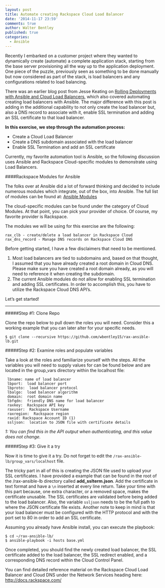 ```yaml
---
layout: post
title: Automate creating Rackspace Cloud Load Balancer
date: '2014-11-17 23:59'
comments: true
author: Walter Bentley
published: true
categories:
  - Ansible
---
```


Recently I embarked on a customer project where they wanted to dynamically create (automate) a complete application stack, starting from the base server provisioning all the way up to the application deployment.  One piece of the puzzle, previously seen as something to be done manually but now considered as part of the stack, is load balancers and any configurations related to load balancing.  

There was an earlier blog post from Jesse Keating on [Rolling Deployments with Ansible and Cloud Load Balancers](https://developer.rackspace.com/blog/rolling-deployments-with-ansible-and-cloud-load-balancers/), which also covered automating creating load balancers with Ansible.  The major difference with this post is adding in the additional capability to not only create the load balancer but, also a DNS record to associate with it, enable SSL termination and adding an SSL certificate to that load balancer.

<!-- more -->
**In this exercise, we step through the automation process:**
   * Create a Cloud Load Balancer
   * Create a DNS subdomain associated with the load balancer
   * Enable SSL Termination and add an SSL certificate


Currently, my favorite automation tool is Ansible, so the following discussion uses Ansible and Rackspace Cloud-specific modules to demonstrate using Load Balancers.

####Rackspace Modules for Ansible

The folks over at Ansible did a lot of forward thinking and decided to include numerous modules which integrate, out of the box, into Ansible.  The full list of modules can be found at:  [Ansible Modules](http://docs.ansible.com/modules_by_category.html)

The cloud-specific modules can be found under the category of Cloud Modules.  At that point, you can pick your provider of choice.  Of course, my favorite provider is Rackspace.

The modules we will be using for this exercise are the following:


	rax_clb - create/delete a load balancer in Rackspace Cloud
	rax_dns_record - Manage DNS records on Rackspace Cloud DNS

Before getting started, I have a few disclaimers that need to be mentioned.


  1. Most load balancers are tied to subdomains and, based on that thought, I assumed that you have already created a root domain in Cloud DNS.  Please make sure you have created a root domain already, as you will need to reference it when creating the subdomain.
  2. The current Ansible modules do not allow for enabling SSL termination and adding SSL certificates.  In order to accomplish this, you have to utilize the Rackspace Cloud DNS API’s.


Let’s get started!

---
#####Step #1: Clone Repo

Clone the repo below to pull down the roles you will need.  Consider this a working example that you can later alter for your specific needs.

	$ git clone --recursive https://github.com/wbentley15/rax-ansible-lb.git

#####Step #2: Examine roles and populate variables


Take a look at the roles and familiarize yourself with the steps.  All the variables you will need to supply values for can be found below and are located in the group_vars directory within the localhost file:

     lbname: name of load balancer
     lbport:  load balancer port
     lbproto:  load balancer protocol
     lbalgo:  load balancer algorithm
     domain:  root domain name
     lbfqdn:  friendly DNS name for load balancer
     raxkey:  Rackspace API key
     raxuser:  Rackspace Username
     raxregion:  Rackspace region
     raxid: Rackspace Account ID (1)
     ssljson:  location to JSON file with certificate details

*1: You can find this in the API output when authenticating, and this value does not change.*

#####Step #3: Give it a try


Now it is time to give it a try.  Do not forget to edit the `/rax-ansible-lb/group_vars/localhost` file.  

The tricky part in all of this is creating the JSON file used to upload your SSL certificates.  I have provided a example that can be found in the root of the /rax-ansible-lb directory called **add_sslterm.json**.  Add the certificate in text format and have a `\n` inserted at every line return.  Take your time with this part because, one extra character, or a removed space, makes the certificate unusable.  The SSL certificates are validated before being added to the load balancer.  Also, the variable `ssljson` needs to be the full path to where the JSON certificate file exists.  Another note to keep in mind is that your load balancer must be configured with the HTTP protocol and with the port set to 80 in order to add an SSL certificate.

Assuming you already have Ansible install, you can execute the playbook:

	$ cd ~/rax-ansible-lb/
	$ ansible-playbook -i hosts base.yml

Once completed, you should find the newly created load balancer, the SSL certificate added to the load balancer, the SSL redirect enabled, and a corresponding DNS record within the Cloud Control Panel.

You can find detailed reference material on the Rackspace Cloud Load Balancer and Cloud DNS under the Network Services heading here:  http://docs.rackspace.com/
